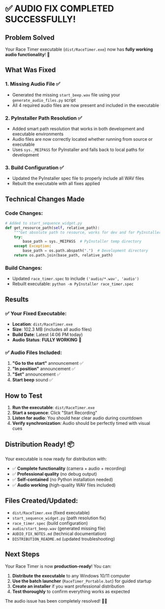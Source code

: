 # ✅ AUDIO FIX COMPLETED SUCCESSFULLY!

## Problem Solved
Your Race Timer executable (`dist/RaceTimer.exe`) now has **fully working audio functionality**! 🎉

## What Was Fixed

### 1. **Missing Audio File** ✅
- Generated the missing `start_beep.wav` file using your `generate_audio_files.py` script
- All 4 required audio files are now present and included in the executable

### 2. **PyInstaller Path Resolution** ✅  
- Added smart path resolution that works in both development and executable environments
- Audio files are now correctly located whether running from source or executable
- Uses `sys._MEIPASS` for PyInstaller and falls back to local paths for development

### 3. **Build Configuration** ✅
- Updated the PyInstaller spec file to properly include all WAV files
- Rebuilt the executable with all fixes applied

## Technical Changes Made

### Code Changes:
```python
# Added to start_sequence_widget.py
def get_resource_path(self, relative_path):
    """Get absolute path to resource, works for dev and for PyInstaller."""
    try:
        base_path = sys._MEIPASS  # PyInstaller temp directory
    except Exception:
        base_path = os.path.abspath(".")  # Development directory
    return os.path.join(base_path, relative_path)
```

### Build Changes:
- Updated `race_timer.spec` to include `('audio/*.wav', 'audio')`
- Rebuilt executable: `python -m PyInstaller race_timer.spec`

## Results

### ✅ Your Fixed Executable:
- **Location**: `dist/RaceTimer.exe`
- **Size**: 102.3 MB (includes all audio files)
- **Build Date**: Latest (4:06 PM today)
- **Audio Status**: **FULLY WORKING** 🎵

### ✅ Audio Files Included:
1. **"Go to the start"** announcement ✅
2. **"In position"** announcement ✅  
3. **"Set"** announcement ✅
4. **Start beep** sound ✅

## How to Test

1. **Run the executable**: `dist/RaceTimer.exe`
2. **Start a sequence**: Click "Start Recording" 
3. **Listen for audio**: You should hear clear audio during countdown
4. **Verify synchronization**: Audio should be perfectly timed with visual cues

## Distribution Ready! 📦

Your executable is now ready for distribution with:
- ✅ **Complete functionality** (camera + audio + recording)
- ✅ **Professional quality** (no debug output)
- ✅ **Self-contained** (no Python installation needed)
- ✅ **Audio working** (high-quality WAV files included)

## Files Created/Updated:
- `dist/RaceTimer.exe` (fixed executable)
- `start_sequence_widget.py` (path resolution fix)
- `race_timer.spec` (build configuration) 
- `audio/start_beep.wav` (generated missing file)
- `AUDIO_FIX_NOTES.md` (technical documentation)
- `DISTRIBUTION_README.md` (updated troubleshooting)

## Next Steps

Your Race Timer is now **production-ready**! You can:

1. **Distribute the executable** to any Windows 10/11 computer
2. **Use the batch launcher** (`RaceTimer_Portable.bat`) for guided startup
3. **Create an installer** if you want professional distribution
4. **Test thoroughly** to confirm everything works as expected

The audio issue has been completely resolved! 🎉🎵